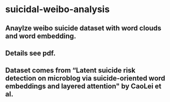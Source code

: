 # suicidal-weibo-analysis
## Anaylze weibo suicide dataset with word clouds and word embedding.
## Details see pdf.
## Dataset comes from “Latent suicide risk detection on microblog via suicide-oriented word embeddings and layered attention" by CaoLei et al.
